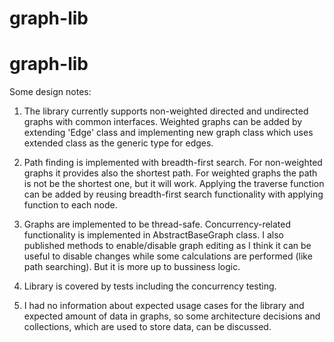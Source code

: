 # graph-lib
# graph-lib
Some design notes:
1. The library currently supports non-weighted directed and undirected graphs with common interfaces. 
Weighted graphs can be added by extending 'Edge' class and implementing new graph class which uses extended class as the generic type for edges.

2. Path finding is implemented with breadth-first search. For non-weighted graphs it provides also the shortest path. For weighted graphs the path is not be the shortest one, but it will work.
Applying the traverse function can be added by reusing breadth-first search functionality with applying function to each node.

3. Graphs are implemented to be thread-safe. Concurrency-related functionality is implemented in AbstractBaseGraph class.
I also published methods to enable/disable graph editing as I think it can be useful to disable changes while some calculations are performed (like path searching). But it is more up to bussiness logic.

4. Library is covered by tests including the concurrency testing.

5. I had no  information about expected usage cases for the library and expected amount of data in graphs, so some architecture decisions and collections, which are used to store data, can be discussed.
